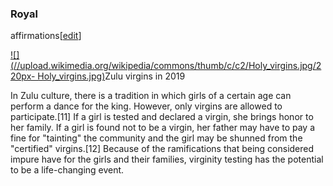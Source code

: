 ### Royal
affirmations[[edit](/w/index.php?title=Virginity\_test&action=edit&section=11
"Edit section: Royal affirmations")]

[![](//upload.wikimedia.org/wikipedia/commons/thumb/c/c2/Holy\_virgins.jpg/220px-
Holy\_virgins.jpg)](/wiki/File:Holy\_virgins.jpg)Zulu virgins in 2019

In Zulu culture, there is a tradition in which girls of a certain age can
perform a dance for the king. However, only virgins are allowed to
participate.[11] If a girl is tested and declared a virgin, she brings honor
to her family. If a girl is found not to be a virgin, her father may have to
pay a fine for "tainting" the community and the girl may be shunned from the
"certified" virgins.[12] Because of the ramifications that being considered
impure have for the girls and their families, virginity testing has the
potential to be a life-changing event.
